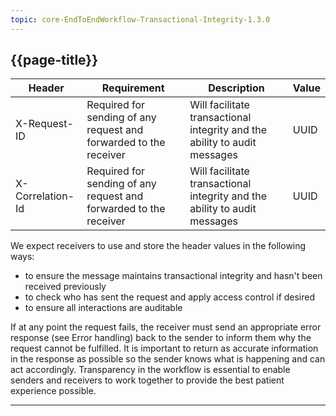```yaml
---
topic: core-EndToEndWorkflow-Transactional-Integrity-1.3.0
---
```


## {{page-title}}

| Header           | Requirement                                                       | Description                                                               | Value  |
|------------------|-------------------------------------------------------------------|---------------------------------------------------------------------------|--------|
| X-Request-ID     | Required for sending of any request and forwarded to the receiver | Will facilitate transactional integrity and the ability to audit messages | UUID   |
| X-Correlation-Id | Required for sending of any request and forwarded to the receiver | Will facilitate transactional integrity and the ability to audit messages | UUID   |

We expect receivers to use and store the header values in the following ways:

- to ensure the message maintains transactional integrity and hasn't been received previously 
- to check who has sent the request and apply access control if desired
- to ensure all interactions are auditable

If at any point the request fails, the receiver must send an appropriate error response (see Error handling) back to the sender to inform them why the request cannot be fulfilled. It is important to return as accurate information in the response as possible so the sender knows what is happening and can act accordingly. Transparency in the workflow is essential to enable senders and receivers to work together to provide the best patient experience possible. 

<hr>
<br>